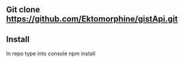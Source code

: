 ## Git clone https://github.com/Ektomorphine/gistApi.git

## Install
In repo type into console npm install
